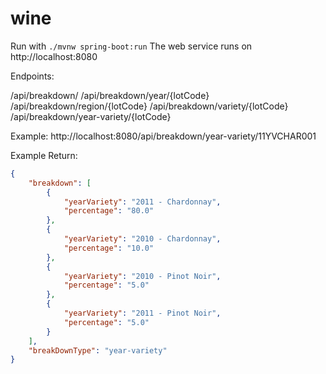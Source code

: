# wine

Run with `./mvnw spring-boot:run`
The web service runs on http://localhost:8080

Endpoints:

/api/breakdown/
/api/breakdown/year/{lotCode}
/api/breakdown/region/{lotCode}
/api/breakdown/variety/{lotCode}
/api/breakdown/year-variety/{lotCode}

Example: http://localhost:8080/api/breakdown/year-variety/11YVCHAR001

Example Return:

```json
{
    "breakdown": [
        {
            "yearVariety": "2011 - Chardonnay",
            "percentage": "80.0"
        },
        {
            "yearVariety": "2010 - Chardonnay",
            "percentage": "10.0"
        },
        {
            "yearVariety": "2010 - Pinot Noir",
            "percentage": "5.0"
        },
        {
            "yearVariety": "2011 - Pinot Noir",
            "percentage": "5.0"
        }
    ],
    "breakDownType": "year-variety"
}
```

